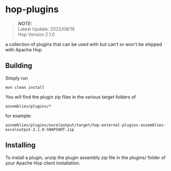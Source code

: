 # hop-plugins
> **_NOTE:_**  
> Latest Update: 2022/08/18\
> Hop Version 2.1.0

a collection of plugins that can be used with but can't or won't be shipped with Apache Hop 

## Building

Simply run 

`mvn clean install`

You will find the plugin zip files in the various target folders of 

`assemblies/plugins/*`

for example:

`assemblies/plugins/exceloutput/target/hop-external-plugins-assemblies-exceloutput-2.1.0-SNAPSHOT.zip`

## Installing

To install a plugin, unzip the plugin assembly zip file in the plugins/ folder of your Apache Hop client installation.

